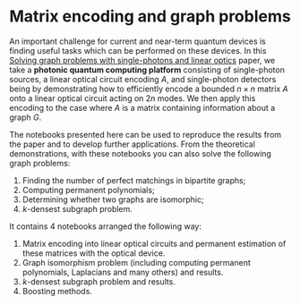 # Matrix encoding and graph problems

An important challenge for current and near-term quantum devices is finding useful tasks which can be performed on these devices. In this [Solving graph problems with single-photons and linear optics](https://journals.aps.org/pra/abstract/10.1103/PhysRevA.108.032405) paper, we take a **photonic quantum computing platform** consisting of single-photon sources, a linear optical circuit encoding $A$, and single-photon detectors being by demonstrating how to efficiently encode a bounded $n \times n$ matrix $A$ onto a linear optical circuit  acting on $2n$ modes. We then apply this encoding to the case where $A$ is a matrix containing information about a graph $G$. 

The notebooks presented here can be used to reproduce the results from the paper and to develop further applications. From the theoretical demonstrations, with these notebooks you can also solve the following graph problems:

1)	Finding the number of perfect matchings in bipartite graphs;
2)	Computing permanent polynomials;
3)	Determining whether two graphs are isomorphic;
4)	$k$-densest subgraph problem.

It contains 4 notebooks arranged the following way:
1)	Matrix encoding into linear optical circuits and permanent estimation of these matrices with the optical device.
2)	Graph isomorphism problem (including computing permanent polynomials, Laplacians and many others) and results.
3)	$k$-densest subgraph problem and results.
4)	Boosting methods.
